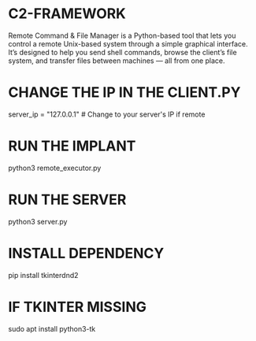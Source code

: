 # C2-FRAMEWORK
Remote Command &amp; File Manager is a Python-based tool that lets you control a remote Unix-based system through a simple graphical interface. It’s designed to help you send shell commands, browse the client’s file system, and transfer files between machines — all from one place.

# CHANGE THE IP IN THE CLIENT.PY
server_ip = "127.0.0.1"  # Change to your server's IP if remote

# RUN THE IMPLANT
python3 remote_executor.py
# RUN THE SERVER
python3 server.py
# INSTALL DEPENDENCY
pip install tkinterdnd2
# IF TKINTER MISSING
sudo apt install python3-tk
